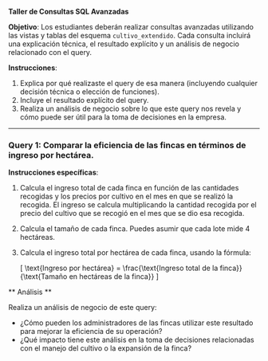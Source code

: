 **Taller de Consultas SQL Avanzadas**

**Objetivo**: Los estudiantes deberán realizar consultas avanzadas utilizando las vistas y tablas del esquema `cultivo_extendido`. Cada consulta incluirá una explicación técnica, el resultado explícito y un análisis de negocio relacionado con el query.

**Instrucciones**: 
1. Explica por qué realizaste el query de esa manera (incluyendo cualquier decisión técnica o elección de funciones).
2. Incluye el resultado explícito del query.
3. Realiza un análisis de negocio sobre lo que este query nos revela y cómo puede ser útil para la toma de decisiones en la empresa.

---

### Query 1: Comparar la eficiencia de las fincas en términos de ingreso por hectárea.

**Instrucciones específicas**:

1. Calcula el ingreso total de cada finca en función de las cantidades recogidas y los precios por cultivo en el mes en que se realizó la recogida. El ingreso se calcula multiplicando la cantidad recogida por el precio del cultivo que se recogió en el mes que se dio esa recogida.

2. Calcula el tamaño de cada finca. Puedes asumir que cada lote mide 4 hectáreas.

3. Calcula el ingreso total por hectárea de cada finca, usando la fórmula:

   \[
   \text{Ingreso por hectárea} = \frac{\text{Ingreso total de la finca}}{\text{Tamaño en hectáreas de la finca}}
   \]

** Análisis **

Realiza un análisis de negocio de este query:
   - ¿Cómo pueden los administradores de las fincas utilizar este resultado para mejorar la eficiencia de su operación?
   - ¿Qué impacto tiene este análisis en la toma de decisiones relacionadas con el manejo del cultivo o la expansión de la finca?
